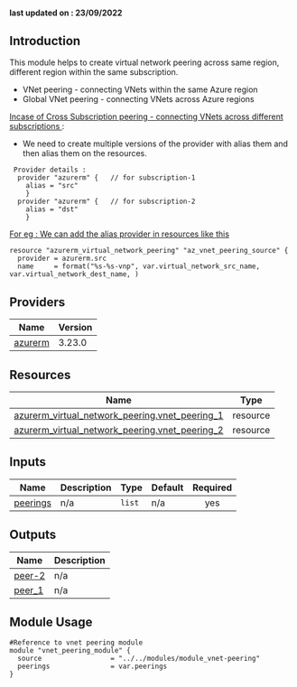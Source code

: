 <!-- BEGIN_TF_DOCS -->
#### last updated on : 23/09/2022

## Introduction
 
 This module helps to create virtual network peering across same region, different region within the same subscription.

* VNet peering - connecting VNets within the same Azure region
* Global VNet peering - connecting VNets across Azure regions

<u> Incase of Cross Subscription peering - connecting VNets across different subscriptions </u> :

 * We need to create multiple versions of the provider with alias them and then alias them on the resources.
 
 ```
  Provider details :
   provider "azurerm" {   // for subscription-1
     alias = "src"
     }
   provider "azurerm" {   // for subscription-2
     alias = "dst"
     }

```
<u> For eg : We can add the alias provider in resources like this </u>
  ```
  resource "azurerm_virtual_network_peering" "az_vnet_peering_source" {
    provider = azurerm.src
    name     = format("%s-%s-vnp", var.virtual_network_src_name, var.virtual_network_dest_name, )

  ```
## Providers

| Name | Version |
|------|---------|
| <a name="provider_azurerm"></a> [azurerm](#provider\_azurerm) | 3.23.0 |



## Resources

| Name | Type |
|------|------|
| [azurerm_virtual_network_peering.vnet_peering_1](https://registry.terraform.io/providers/hashicorp/azurerm/latest/docs/resources/virtual_network_peering) | resource |
| [azurerm_virtual_network_peering.vnet_peering_2](https://registry.terraform.io/providers/hashicorp/azurerm/latest/docs/resources/virtual_network_peering) | resource |

## Inputs

| Name | Description | Type | Default | Required |
|------|-------------|------|---------|:--------:|
| <a name="input_peerings"></a> [peerings](#input\_peerings) | n/a | `list` | n/a | yes |

## Outputs

| Name | Description |
|------|-------------|
| <a name="output_peer-2"></a> [peer-2](#output\_peer-2) | n/a |
| <a name="output_peer_1"></a> [peer\_1](#output\_peer\_1) | n/a |


## Module Usage

```
#Reference to vnet peering module
module "vnet_peering_module" {
  source                 = "../../modules/module_vnet-peering"
  peerings               = var.peerings
}

```
<!-- END_TF_DOCS -->